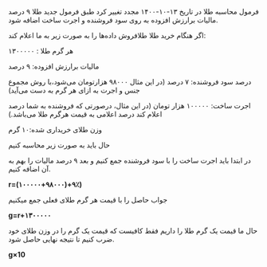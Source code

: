 فرمول محاسبه طلا در تاریخ ۱۳-۱۰-۱۴۰۰ مجدد تغییر کرد طبق فرمول جدید طلا ۹ درصد مالیات برارزش افزوده به روی سود فروشنده و اجرت ساخت اضافه شود.

اگر هنگام خرید طلا طلافروش داده‌ها را به صورت زیر به ما اعلام کند:

هر گرم طلا : ۱۳۰۰۰۰۰

مالیات برارزش افزوده: ۹ درصد

درصد سود فروشنده: ۷ درصد (در این مثال ۹۸۰۰۰ هزارتومان می‌شود،با روش مجموع جنس و اجرت به ازای هر گرم به دست می‌آید)

اجرت ساخت: ۱۰۰۰۰۰ هزار تومان (در این مثال، درصورتی که فروشنده به شما درصد اعلام کند درصد اعلامی به قیمت هرگرم طلا می‌باشد.)

وزن طلای خریداری شده:‌۱۰ گرم

حال باید به صورت زیر محاسبه کنیم


در ابتدا باید اجرت ساخت را با سود فروشنده جمع کنیم و بعد ۹ درصد مالیات را بهم به آن اضافه  کنیم.

**r=(۱۰۰۰۰۰+۹۸۰۰۰)+۹٪)**

جواب حاصل را با قیمت هر گرم طلای فعلی جمع میکنیم

**g=r+۱۳۰۰۰۰۰**

حال ما قیمت یک گرم طلا را داریم فقط کافیست که قیمت یک گرم را در وزن طلای خود ضرب کنیم تا نتیجه نهایی حاصل شود.

**g×10**
